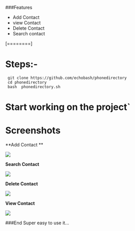 ###Features

- Add Contact
- view Contact
- Delete Contact
- Search contact

[========]

# Steps:-
     git clone https://github.com/echobash/phonedirectory
     cd phonedirectory
     bash  phonedirectory.sh
# Start working on the project`


# Screenshots
**Add Contact
**

![](http://13.233.125.22/phonedirectory/addContact.png)

**Search Contact**

![](http://13.233.125.22/phonedirectory/searchContact.png)

**Delete Contact**

![](http://13.233.125.22/phonedirectory/delete.png)

**View Contact**

![](http://13.233.125.22/phonedirectory/viewContact.png)




###End
Super easy to use it...
